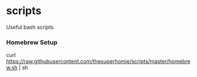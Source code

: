 # scripts
Useful bash scripts

### Homebrew Setup
curl https://raw.githubusercontent.com/thesuperhomie/scripts/master/homebrew.sh | sh
